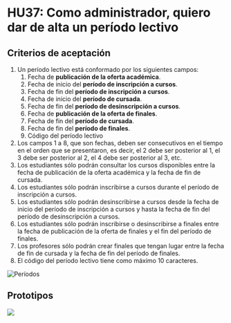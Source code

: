 # HU37: Como administrador, quiero dar de alta un período lectivo

## Criterios de aceptación
1. Un período lectivo está conformado por los siguientes campos:
    1. Fecha de **publicación de la oferta académica**.
    2. Fecha de inicio del **período de inscripción a cursos**.
    3. Fecha de fin del **período de inscripción a cursos**.
    4. Fecha de inicio del **período de cursada**.
    5. Fecha de fin del **período de desinscripción a cursos**.
    6. Fecha de **publicación de la oferta de finales**.
    7. Fecha de fin del **período de cursada**.
    8. Fecha de fin del **período de finales**.
    9. Código del período lectivo
2. Los campos 1 a 8, que son fechas, deben ser consecutivos en el tiempo en el orden que se presentaron, es decir, el 2 debe ser posterior al 1, el 3 debe ser posterior al 2, el 4 debe ser posterior al 3, etc.
3. Los estudiantes sólo podrán consultar los cursos disponibles entre la fecha de publicación de la oferta académica y la fecha de fin de cursada.
4. Los estudiantes sólo podrán inscribirse a cursos durante el período de inscripción a cursos.
5. Los estudiantes sólo podrán desinscribirse a cursos desde la fecha de inicio del período de inscripción a cursos y hasta la fecha de fin del período de desinscripción a cursos.
6. Los estudiantes sólo podrán inscribirse o desinscribirse a finales entre la fecha de publicación de la oferta de finales y el fin del período de finales.
7. Los profesores sólo podrán crear finales que tengan lugar entre la fecha de fin de cursada y la fecha de fin del período de finales.
8. El código del período lectivo tiene como máximo 10 caracteres.

![Períodos](./HU37-esquema.png)



## Prototipos
![](./prototipos/administrador-v2/crear_periodo.png)
